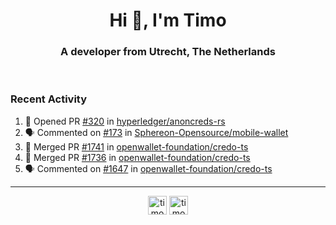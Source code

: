 <h1 align="center">Hi 👋, I'm Timo</h1>
<h3 align="center">A developer from Utrecht, The Netherlands</h3>
<br/>
<!-- https://github.com/rahuldkjain/github-profile-readme-generator --!>

<!--  <p align="left"><img src="https://github-readme-stats.vercel.app/api?username=timoglastra&show_icons=true&count_private=true&" alt="timoglastra" /></p> --!>

<!--
Github language stats
<p align="left"><img src="https://github-readme-stats.vercel.app/api/top-langs/?username=timoglastra&layout=compact" alt="timoglastra" /><p>
-->

<!-- Codestats language stats -->
<!-- <p align="left"><img src="https://codestats-readme.vercel.app/api/top-langs/?username=timoglastra&layout=compact&language_count=12" alt="timoglastra" /><p>    --!>
  
<h3>Recent Activity</h3>

<!--START_SECTION:activity-->
1. 💪 Opened PR [#320](https://github.com/hyperledger/anoncreds-rs/pull/320) in [hyperledger/anoncreds-rs](https://github.com/hyperledger/anoncreds-rs)
2. 🗣 Commented on [#173](https://github.com/Sphereon-Opensource/mobile-wallet/issues/173#issuecomment-1927020366) in [Sphereon-Opensource/mobile-wallet](https://github.com/Sphereon-Opensource/mobile-wallet)
3. 🎉 Merged PR [#1741](https://github.com/openwallet-foundation/credo-ts/pull/1741) in [openwallet-foundation/credo-ts](https://github.com/openwallet-foundation/credo-ts)
4. 🎉 Merged PR [#1736](https://github.com/openwallet-foundation/credo-ts/pull/1736) in [openwallet-foundation/credo-ts](https://github.com/openwallet-foundation/credo-ts)
5. 🗣 Commented on [#1647](https://github.com/openwallet-foundation/credo-ts/pull/1647#issuecomment-1926850863) in [openwallet-foundation/credo-ts](https://github.com/openwallet-foundation/credo-ts)
<!--END_SECTION:activity-->

---

<p align="center">
<a href="https://twitter.com/timoglastra" target="blank"><img align="center" src="https://cdn.jsdelivr.net/npm/simple-icons@3.0.1/icons/twitter.svg" alt="timoglastra" height="30" width="30" /></a>
<a href="https://linkedin.com/in/timoglastra" target="blank"><img align="center" src="https://cdn.jsdelivr.net/npm/simple-icons@3.0.1/icons/linkedin.svg" alt="timoglastra" height="30" width="30" /></a>
</p>



